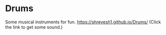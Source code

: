 # Drums
Some musical instruments for fun.
https://shreyesh1.github.io/Drums/ (Click the link to get some sound.)
